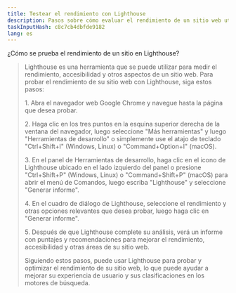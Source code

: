 ```yaml
---
title: Testear el rendimiento con Lighthouse
description: Pasos sobre cómo evaluar el rendimiento de un sitio web utilizando Lighthouse
taskInputHash: c8c7cb4dbfde9182
lang: es
---
```

¿Cómo se prueba el rendimiento de un sitio en Lighthouse?
 
> Lighthouse es una herramienta que se puede utilizar para medir el rendimiento, accesibilidad y otros aspectos de un sitio web. Para probar el rendimiento de su sitio web con Lighthouse, siga estos pasos:
> 
> 1\. Abra el navegador web Google Chrome y navegue hasta la página que desea probar.
> 
> 2\. Haga clic en los tres puntos en la esquina superior derecha de la ventana del navegador, luego seleccione "Más herramientas" y luego "Herramientas de desarrollo" o simplemente use el atajo de teclado "Ctrl+Shift+I" (Windows, Linux) o "Command+Option+I" (macOS).
> 
> 3\. En el panel de Herramientas de desarrollo, haga clic en el icono de Lighthouse ubicado en el lado izquierdo del panel o presione "Ctrl+Shift+P" (Windows, Linux) o "Command+Shift+P" (macOS) para abrir el menú de Comandos, luego escriba "Lighthouse" y seleccione "Generar informe".
> 
> 4\. En el cuadro de diálogo de Lighthouse, seleccione el rendimiento y otras opciones relevantes que desea probar, luego haga clic en "Generar informe".
> 
> 5\. Después de que Lighthouse complete su análisis, verá un informe con puntajes y recomendaciones para mejorar el rendimiento, accesibilidad y otras áreas de su sitio web.
> 
> Siguiendo estos pasos, puede usar Lighthouse para probar y optimizar el rendimiento de su sitio web, lo que puede ayudar a mejorar su experiencia de usuario y sus clasificaciones en los motores de búsqueda.
